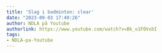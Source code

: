 ```yaml
---
title: 'Slag i badminton: clear'
date: "2023-09-03 17:40:26"
author: NDLA på Youtube
authorlink: https://www.youtube.com/watch?v=Bk_o1FOVxbI
tags:
- NDLA-pa-Youtube
---
```

